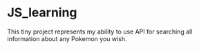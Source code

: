 # JS_learning
This tiny project represents my ability to use API for searching all information about any Pokemon you wish.
